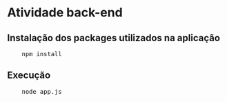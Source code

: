 <h1>Atividade back-end</h1>
<h2>Instalação dos packages utilizados na aplicação</h2>
<pre>
    npm install
</pre>

<h2>Execução</h2>
<pre>
    node app.js
</pre>
